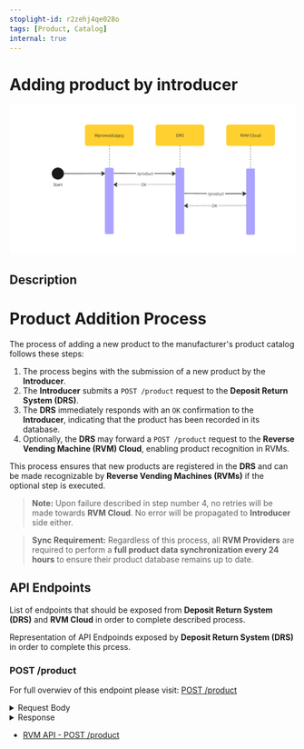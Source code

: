 ```yaml
---
stoplight-id: r2zehj4qe028o
tags: [Product, Catalog]
internal: true
---
```


# Adding product by introducer

![NewProductAdded.png](../../assets/images/NewProductAdded.png)

## Description

# Product Addition Process

The process of adding a new product to the manufacturer's product catalog follows these steps:

1. The process begins with the submission of a new product by the **Introducer**.
2. The **Introducer** submits a `POST /product` request to the **Deposit Return System (DRS)**.
3. The **DRS** immediately responds with an `OK` confirmation to the **Introducer**, indicating that the product has been recorded in its database.
4. Optionally, the **DRS** may forward a `POST /product` request to the **Reverse Vending Machine (RVM) Cloud**, enabling product recognition in RVMs.

This process ensures that new products are registered in the **DRS** and can be made recognizable by **Reverse Vending Machines (RVMs)** if the optional step is executed.

> **Note:** Upon failure described in step number 4, no retries will be made towards **RVM Cloud**. No error will be propagated to **Introducer** side either.

> **Sync Requirement:** Regardless of this process, all **RVM Providers** are required to perform a **full product data synchronization every 24 hours** to ensure their product database remains up to date.

## API Endpoints

List of endpoints that should be exposed from **Deposit Return System (DRS)** and **RVM Cloud** in order to complete described process.

<!--
type: tab
title: DRS
-->

Representation of API Endpoinds exposed by **Deposit Return System (DRS)** in order to complete this prcess.

### POST /product

For full overwiev of this endpoint please visit: [POST /product](https://kaucja.stoplight.io/docs/rvm-api/drs-openapi.yaml/paths/\~1product/post)

<details>

<summary>Request Body</summary>

```yaml jsonSchema
  $ref: '../../drs-openapi.yaml#/components/schemas/ProductPost'
```

</details>

<details>

<summary>Response</summary>

```yaml jsonSchema
  {
  "type": "object",
  "properties": {
    "id": {
      "type": "string"
    }
  }
}
```

</details>

<!--
type: tab
title: RVM
-->

- [RVM API - POST /product](https://kaucja.stoplight.io/docs/rvm-api/rvm-openapi.yaml/paths/\~1product/post)

<!-- type: tab-end -->
